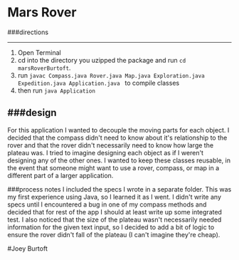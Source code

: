 Mars Rover
==========

###directions
- - -
1. Open Terminal
2. cd into the directory you uzipped the package and run `cd marsRoverBurtoft`.
3. run `javac Compass.java Rover.java Map.java Exploration.java Expedition.java Application.java ` to compile classes
4. then run `java Application `

###design 
----------
For this application I wanted to decouple the moving parts for each object. I decided that the compass didn't need to know about it's relationship to the rover and that the rover didn't necessarily need to know how large the plateau was. I tried to imagine designing each object as if I weren't designing any of the other ones. I wanted to keep these classes reusable, in the event that someone might want to use a rover, compass, or map in a different part of a larger application.

###process notes
I included the specs I wrote in a separate folder. This was my first experience using Java, so I learned it as I went. I didn't write any specs until I encountered a bug in one of my compass methods and decided that for rest of the app I should at least write up some integrated test. I also noticed that the size of the plateau wasn't necessarily needed information for the given text input, so I decided to add a bit of logic to ensure the rover didn't fall of the plateau (I can't imagine they're cheap).

#Joey Burtoft

